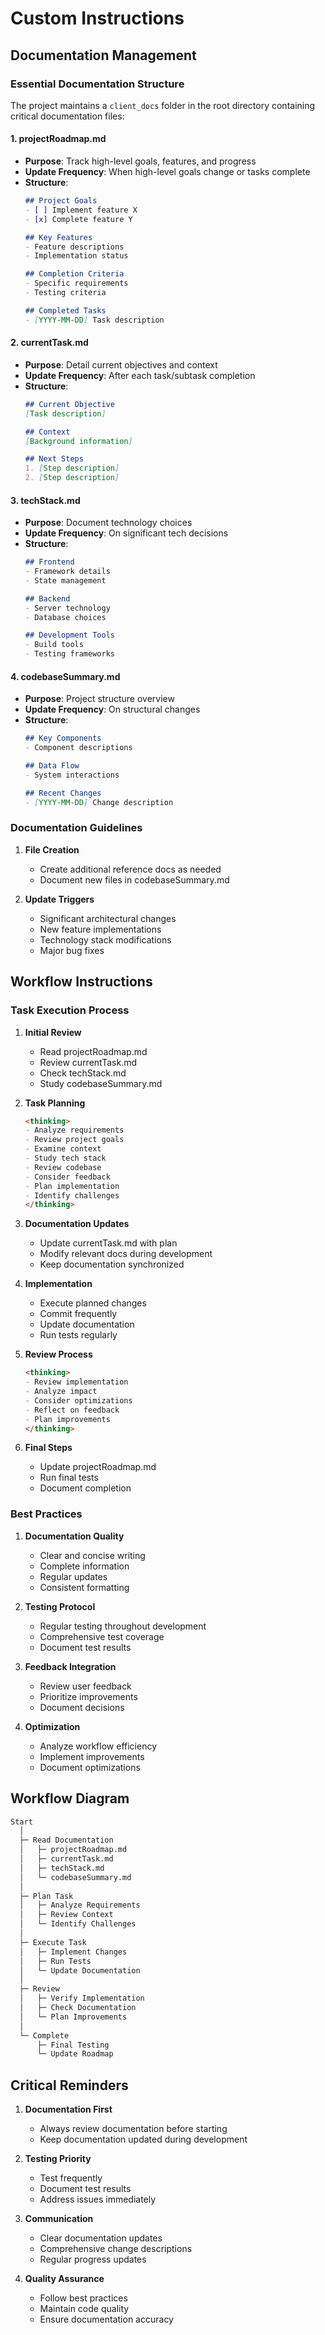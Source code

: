 # Custom Instructions

## Documentation Management

### Essential Documentation Structure

The project maintains a `client_docs` folder in the root directory containing critical documentation files:

#### 1. projectRoadmap.md
- **Purpose**: Track high-level goals, features, and progress
- **Update Frequency**: When high-level goals change or tasks complete
- **Structure**:
  ```markdown
  ## Project Goals
  - [ ] Implement feature X
  - [x] Complete feature Y
  
  ## Key Features
  - Feature descriptions
  - Implementation status
  
  ## Completion Criteria
  - Specific requirements
  - Testing criteria
  
  ## Completed Tasks
  - [YYYY-MM-DD] Task description
  ```

#### 2. currentTask.md
- **Purpose**: Detail current objectives and context
- **Update Frequency**: After each task/subtask completion
- **Structure**:
  ```markdown
  ## Current Objective
  [Task description]

  ## Context
  [Background information]

  ## Next Steps
  1. [Step description]
  2. [Step description]
  ```

#### 3. techStack.md
- **Purpose**: Document technology choices
- **Update Frequency**: On significant tech decisions
- **Structure**:
  ```markdown
  ## Frontend
  - Framework details
  - State management

  ## Backend
  - Server technology
  - Database choices

  ## Development Tools
  - Build tools
  - Testing frameworks
  ```

#### 4. codebaseSummary.md
- **Purpose**: Project structure overview
- **Update Frequency**: On structural changes
- **Structure**:
  ```markdown
  ## Key Components
  - Component descriptions
  
  ## Data Flow
  - System interactions
  
  ## Recent Changes
  - [YYYY-MM-DD] Change description
  ```

### Documentation Guidelines

1. **File Creation**
   - Create additional reference docs as needed
   - Document new files in codebaseSummary.md

2. **Update Triggers**
   - Significant architectural changes
   - New feature implementations
   - Technology stack modifications
   - Major bug fixes

## Workflow Instructions

### Task Execution Process

1. **Initial Review**
   - Read projectRoadmap.md
   - Review currentTask.md
   - Check techStack.md
   - Study codebaseSummary.md

2. **Task Planning**
   ```markdown
   <thinking>
   - Analyze requirements
   - Review project goals
   - Examine context
   - Study tech stack
   - Review codebase
   - Consider feedback
   - Plan implementation
   - Identify challenges
   </thinking>
   ```

3. **Documentation Updates**
   - Update currentTask.md with plan
   - Modify relevant docs during development
   - Keep documentation synchronized

4. **Implementation**
   - Execute planned changes
   - Commit frequently
   - Update documentation
   - Run tests regularly

5. **Review Process**
   ```markdown
   <thinking>
   - Review implementation
   - Analyze impact
   - Consider optimizations
   - Reflect on feedback
   - Plan improvements
   </thinking>
   ```

6. **Final Steps**
   - Update projectRoadmap.md
   - Run final tests
   - Document completion

### Best Practices

1. **Documentation Quality**
   - Clear and concise writing
   - Complete information
   - Regular updates
   - Consistent formatting

2. **Testing Protocol**
   - Regular testing throughout development
   - Comprehensive test coverage
   - Document test results

3. **Feedback Integration**
   - Review user feedback
   - Prioritize improvements
   - Document decisions

4. **Optimization**
   - Analyze workflow efficiency
   - Implement improvements
   - Document optimizations

## Workflow Diagram

```markdown
Start
  │
  ├─ Read Documentation
  │   ├─ projectRoadmap.md
  │   ├─ currentTask.md
  │   ├─ techStack.md
  │   └─ codebaseSummary.md
  │
  ├─ Plan Task
  │   ├─ Analyze Requirements
  │   ├─ Review Context
  │   └─ Identify Challenges
  │
  ├─ Execute Task
  │   ├─ Implement Changes
  │   ├─ Run Tests
  │   └─ Update Documentation
  │
  ├─ Review
  │   ├─ Verify Implementation
  │   ├─ Check Documentation
  │   └─ Plan Improvements
  │
  └─ Complete
      ├─ Final Testing
      └─ Update Roadmap
```

## Critical Reminders

1. **Documentation First**
   - Always review documentation before starting
   - Keep documentation updated during development

2. **Testing Priority**
   - Test frequently
   - Document test results
   - Address issues immediately

3. **Communication**
   - Clear documentation updates
   - Comprehensive change descriptions
   - Regular progress updates

4. **Quality Assurance**
   - Follow best practices
   - Maintain code quality
   - Ensure documentation accuracy